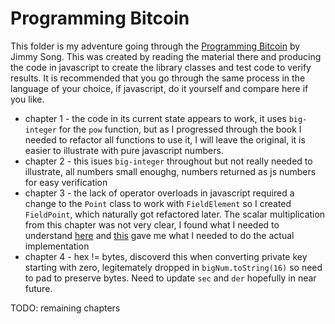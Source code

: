 # Programming Bitcoin

This folder is my adventure going through the [Programming Bitcoin](https://github.com/jimmysong/programmingbitcoin) by Jimmy Song.  This was created by reading the material there and producing the code in javascript to create the library classes and test code to verify results.  It is recommended that you go through the same process in the language of your choice, if javascript, do it yourself and compare here if you like.

* chapter 1 - the code in its current state appears to work, it uses `big-integer` for the `pow` function, but as I progressed through the book I needed to refactor all functions to use it, I will leave the original, it is easier to illustrate with pure javascript numbers.
* chapter 2 - this isues `big-integer` throughout but not really needed to illustrate, all numbers small enoughg, numbers returned as js numbers for easy verification
* chapter 3 - the lack of operator overloads in javascript required a change to the `Point` class to work with `FieldElement` so I created `FieldPoint`, which naturally got refactored later.  The scalar multiplication from this chapter was not very clear, I found what I needed to understand [here](https://hackernoon.com/what-is-the-math-behind-elliptic-curve-cryptography-f61b25253da3) and [this](http://andrea.corbellini.name/2015/05/17/elliptic-curve-cryptography-a-gentle-introduction/) gave me what I needed to do the actual implementation
* chapter 4 - hex != bytes, discoverd this when converting private key starting with zero, legitemately dropped in `bigNum.toString(16)` so need to pad to preserve bytes.  Need to update `sec` and `der` hopefully in near future.

TODO: remaining chapters